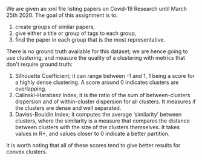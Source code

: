 We are given an xml file listing papers on Covid-19 Research until March 25th 2020. 
The goal of this assignment is to:
1. create groups of similar papers, 
2. give either a title or group of tags to each group,
3. find the paper in each group that is the most representative.

There is no ground truth available for this dataset; we are hence going to use clustering, 
and measure the quality of a clustering with metrics that don't require ground truth:
1. Silhouette Coefficient; it can range between -1 and 1, 1 being a score for a 
highly dense clustering. A score around 0 indicates clusters are overlapping.
2. Calinski-Harabasz Index; it is the ratio of the sum of between-clusters 
dispersion and of within-cluster dispersion for all clusters. It measures if the 
clusters are dense and well separated.
3. Davies-Bouldin Index; it computes the average ‘similarity’ between clusters, 
where the similarity is a measure that compares the distance between clusters with
the size of the clusters themselves. It takes values in R+, and values closer to 0 
indicate a better partition.

It is worth noting that all of these scores tend to give better results for convex clusters.